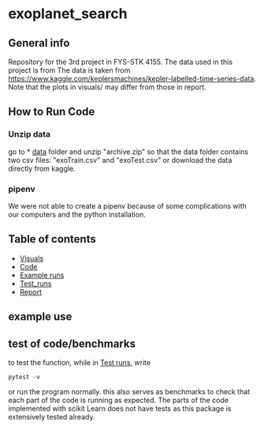 # exoplanet_search

## General info
Repository for the 3rd project in FYS-STK 4155. The data used in this project is from The data is taken from https://www.kaggle.com/keplersmachines/kepler-labelled-time-series-data. Note that the plots in visuals/ may differ from those in report.
 
## How to Run Code

### Unzip data
go to * [data](data) folder and unzip "archive.zip" so that the data folder contains two csv files: "exoTrain.csv" and "exoTest.csv" or download the data directly from kaggle.

### pipenv
We were not able to create a pipenv because of some complications with our computers and the python installation. 

## Table of contents
* [Visuals](visuals)
* [Code](code)
* [Example runs](code/example_runs)
* [Test_runs](test_runs)
* [Report](report)


## example use 

## test of code/benchmarks
to test the function, while in [Test runs](test_runs), write
```
pytest -v 
```
or run the program normally. this also serves as benchmarks to check that each part of the code is running as expected.
The parts of the code implemented with scikit Learn does not have tests as this package is extensively tested already.
